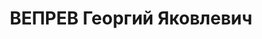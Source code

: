 ---
title: ВЕПРЕВ Георгий Яковлевич
description: 'Род. в 1886, Свердловская обл., Ирбитский р-н, д. Чусовитина [?], русский.
  Проживал: Свердловская обл., Ирбитский р-н, д. Еремино. Ереминский маслозавод, директор

  Арестован 28.09.1937. Приговор: 20.01.1938 – ВМН. Расстрелян 20.01.1938'
---
